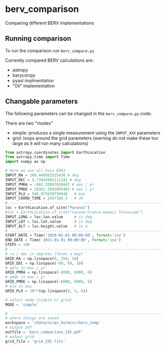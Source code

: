 # berv_comparison
Comparing different BERV implementations 


## Running comparison

To run the comparison run `berv_compare.py`

Currently compared BERV calculations are:
- astropy
- barycorrpy
- pyasl implmentation
- "Oli" implementation


## Changable parameters

The following parameters can be changed in the `berv_compare.py` code.

There are two "modes"
- simple: produces a single measurement using the `INPUT_XXX` parameters
- grid: loops around the grid parameters (warning do not make these too large as it will run many calculations)

```python
from astropy.coordinates import EarthLocation
from astropy.time import Time
import numpy as np

# Here we use all Gaia EDR3
INPUT_RA = 269.448502525438 # deg
INPUT_DEC = 4.73942005111241 # deg
INPUT_PMRA = -801.55097836847 # mas / yr
INPUT_PMDE = 10362.3942065465 # mas / yr
INPUT_PLX = 546.975939730948   # mas
INPUT_COORD_TIME = 2457388.5   # JD
# ----------------------------------------------------------------------------
loc = EarthLocation.of_site("Paranal")
#loc = EarthLocation.of_site("Canada-France-Hawaii Telescope")
INPUT_LONG = loc.lon.value     # in deg
INPUT_LAT = loc.lat.value      # in deg
INPUT_ALT = loc.height.value   # in m
# ----------------------------------------------------------------------------
START_DATE = Time('2020-01-01 00:00:00', format='iso')
END_DATE = Time('2021-01-01 00:00:00', format='iso')
STEPS = 100
# ----------------------------------------------------------------------------
# ra / dec in degrees (forms a map)
GRID_RA = np.linspace(0, 359, 10)
GRID_DEC = np.linspace(-89, 89, 10)
# pmra in mas / yr
GRID_PMRA = np.linspace(-6000, 6000, 6)
# pmde in mas / yr
GRID_PMDE = np.linspace(-6000, 6000, 6)
# plx in mas
GRID_PLX = 10**(np.linspace(0, 3, 6))

# select mode (simple or grid)
MODE = 'simple'

# ----------------------------------------------------------------------------
# where things are saved
workspace = '/data/nirps_he/misc/berv_comp'
# output pdf
outfile = 'berv_comparison_{0}.pdf'
# output grid
grid_file = 'grid_{0}.fits'

```